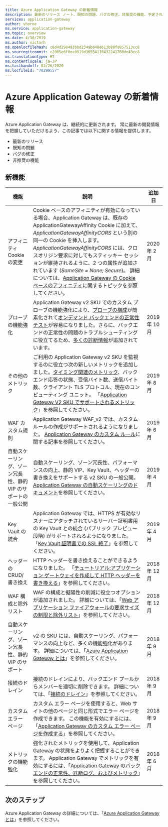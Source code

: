```yaml
---
title: Azure Application Gateway の新着情報
description: 最新のリリース ノート、既知の問題、バグの修正、非推奨の機能、予定されている変更点など、Azure Application Gateway の新着情報について説明します。
services: application-gateway
author: vhorne
ms.service: application-gateway
ms.topic: overview
ms.date: 4/30/2019
ms.author: victorh
ms.openlocfilehash: c6d4d290493bbd234ab048e613b88f8857513cc8
ms.sourcegitcommit: c2065e6f0ee0919d36554116432241760de43ec8
ms.translationtype: HT
ms.contentlocale: ja-JP
ms.lasthandoff: 03/26/2020
ms.locfileid: "78299557"
---
```

# <a name="whats-new-in-azure-application-gateway"></a>Azure Application Gateway の新着情報

Azure Application Gateway は、継続的に更新されます。 常に最新の開発情報を把握していただけるよう、この記事では以下に関する情報を提供します。

- 最新のリリース
- 既知の問題
- バグの修正
- 非推奨の機能

## <a name="new-features"></a>新機能

|機能  |説明  |追加日  |
|---------|---------|---------|
|アフィニティ Cookie の変更 |Cookie ベースのアフィニティが有効になっている場合、Application Gateway は、既存の ApplicationGatewayAffinity Cookie に加えて、*ApplicationGatewayAffinityCORS* という別の同一の Cookie を挿入します。 *ApplicationGatewayAffinityCORS* には、クロスオリジン要求に対してもスティッキー セッションが維持されるように、2 つの属性が追加されています (*SameSite = None; Secure*)。 詳細については、[Application Gateway の Cookie ベースのアフィニティ](configuration-overview.md#cookie-based-affinity)に関するトピックを参照してください。 |2020 年 2 月 |
|プローブの機能強化 |Application Gateway v2 SKU でのカスタム プローブの機能強化により、[プローブの構成](https://docs.microsoft.com/azure/application-gateway/application-gateway-create-probe-portal#create-probe-for-application-gateway-v2-sku)が簡素化されて[オンデマンド バックエンドの正常性テスト](https://docs.microsoft.com/azure/application-gateway/application-gateway-create-probe-portal#test-backend-health-with-the-probe)が容易になりました。さらに、バックエンドの正常性の問題のトラブルシューティングに役立てるため、[多くの診断情報](https://docs.microsoft.com/azure/application-gateway/application-gateway-backend-health-troubleshooting#error-messages)が追加されています。  |2019 年 10 月 |
|その他のメトリック |ご利用の Application Gateway v2 SKU を監視するのに役立つ次の新しいメトリックを追加しました。[タイミング関連のメトリック](https://docs.microsoft.com/azure/application-gateway/application-gateway-metrics#timing-metrics)、バックエンド応答の状態、受信バイト数、送信バイト数、クライアント TLS プロトコル、現在のコンピューティング ユニット。 「[Application Gateway V2 SKU でサポートされるメトリック](https://docs.microsoft.com/azure/application-gateway/application-gateway-metrics#metrics-supported-by-application-gateway-v2-sku)」を参照してください。 |2019 年 8 月 |
|WAF カスタム規則 |Application Gateway WAF_v2 では、カスタム ルールの作成がサポートされるようになりました。 [Application Gateway のカスタム ルール](custom-waf-rules-overview.md)に関する記事を参照してください。 |2019 年 6 月 |
|自動スケーリング、ゾーン冗長性、静的 VIP のサポートの一般公開 |自動スケーリング、ゾーン冗長性、パフォーマンスの向上、静的 VIP、Key Vault、ヘッダーの書き換えをサポートする v2 SKU の一般公開。 [Application Gateway の自動スケーリングのドキュメント](application-gateway-autoscaling-zone-redundant.md)を参照してください。 |2019 年 4 月 |
|Key Vault の統合 |Application Gateway では、HTTPS が有効なリスナーにアタッチされているサーバー証明書用の Key Vault との統合 (パブリック プレビュー段階) がサポートされるようになりました。 「[Key Vault 証明書での SSL 終了](key-vault-certs.md)」を参照してください。 |2019 年 4 月 |
|ヘッダーの CRUD/書き換え     |HTTP ヘッダーを書き換えることができるようになりました。 「[チュートリアル:アプリケーション ゲートウェイを作成して HTTP ヘッダーを書き換える](tutorial-http-header-rewrite-powershell.md)」を参照してください。|2018 年 12 月|
|WAF 構成と除外リスト     |WAF の構成と擬陽性の削減に役立つオプションが追加されました。 詳細については、「[Web アプリケーション ファイアウォールの要求サイズの制限と除外リスト](application-gateway-waf-configuration.md)」を参照してください。|2018 年 12 月|
|自動スケーリング、ゾーン冗長性、静的 VIP のサポート      |v2 の SKU には、自動スケーリング、パフォーマンスの向上など、多くの機能強化があります。 詳細については、「[Azure Application Gateway とは](overview.md)」を参照してください。|2018 年 9 月|
|接続のドレイン     |接続のドレインにより、バックエンド プールからメンバーを適切に削除できます。 詳細については、「[接続のドレイン](features.md#connection-draining)」を参照してください。|2018 年 9 月|
|カスタム エラー ページ     |カスタム エラー ページを使用すると、Web サイトの他のページと同じ形式でエラー ページを作成できます。 この機能を有効にするには、「[Application Gateway のカスタム エラー ページを作成する](custom-error.md)」を参照してください。|2018 年 9 月|
|メトリックの機能強化     |強化されたメトリックを使用して、Application Gateway の状態をよりよく把握することができます。 Application Gateway でメトリックを有効にするには、「[Application Gateway のバックエンドの正常性、診断ログ、およびメトリック](application-gateway-diagnostics.md)」を参照してください。|2018 年 6 月|

## <a name="next-steps"></a>次のステップ

Azure Application Gateway の詳細については、「[Azure Application Gateway とは](overview.md)」を参照してください。

